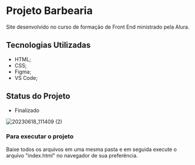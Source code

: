 # Projeto Barbearia
Site desenvolvido no curso de formação de Front End ministrado pela Alura.

## Tecnologias Utilizadas
- HTML;
- CSS;
- Figma;
- VS Code;

## Status do Projeto
- Finalizado

![20230618_111409 (2)](https://github.com/diegoklinton/projetoBarbearia/assets/88737476/51f79d55-0625-44b9-a320-014a8326de81)

### Para executar o projeto
Baixe todos os arquivos em uma mesma pasta e em seguida execute o arquivo "index.html" no navegador de sua preferência.

